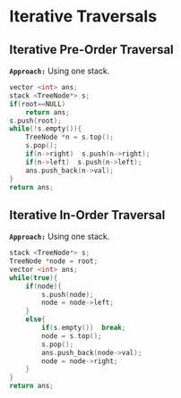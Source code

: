 # Iterative Traversals
## Iterative Pre-Order Traversal
**`Approach:`** Using one stack.
```c++
vector <int> ans;
stack <TreeNode*> s;
if(root==NULL)
    return ans;
s.push(root);
while(!s.empty()){
    TreeNode *n = s.top();
    s.pop();
    if(n->right)  s.push(n->right);
    if(n->left)  s.push(n->left);
    ans.push_back(n->val);
}
return ans;
```
## Iterative In-Order Traversal
**`Approach:`** Using one stack.
```c++
stack <TreeNode*> s;
TreeNode *node = root;
vector <int> ans;
while(true){
    if(node){
        s.push(node);
        node = node->left;
    }
    else{
        if(s.empty())  break;
        node = s.top();
        s.pop();
        ans.push_back(node->val);
        node = node->right;
    }
}
return ans;
```